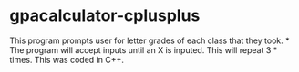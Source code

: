 # gpacalculator-cplusplus
This program prompts user for letter grades of each class that they took.  * The program will accept inputs until an X is inputed. This will repeat 3  * times. This was coded in C++.
